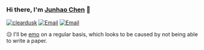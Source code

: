 ### Hi there, I'm [Junhao Chen](https://yisuanwang.github.io/) 👋

<a href="https://github.com/yisuanwang"><img src="https://komarev.com/ghpvc/?username=yisuanwang" alt="cleardusk" /></a>
<a href="mailto:yisuanwang@gmail.com"><img src="https://img.shields.io/badge/Email-yisuanwag@gmail.com-pink" alt="Email" /></a>
<a href="https://github.com/yisuanwang"><img src="https://img.shields.io/badge/HomePage-Dream_How_Chen-gold" alt="Email" /></a>

😥 I'll be [emo](https://yisuanwang.github.io/emo) on a regular basis, which looks to be caused by not being able to write a paper.
